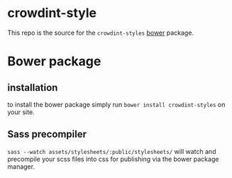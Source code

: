 # crowdint-style

This repo is the source for the ```crowdint-styles``` [bower](http://bower.io) package.

# Bower package

## installation

to install the bower package simply run
```bower install crowdint-styles``` on your site.

## Sass precompiler

```sass --watch assets/stylesheets/:public/stylesheets/``` will watch and precompile
your scss files into css for publishing via the bower package manager.

